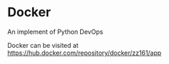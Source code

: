 # Docker

An implement of Python DevOps

Docker can be visited at https://hub.docker.com/repository/docker/zz161/app
